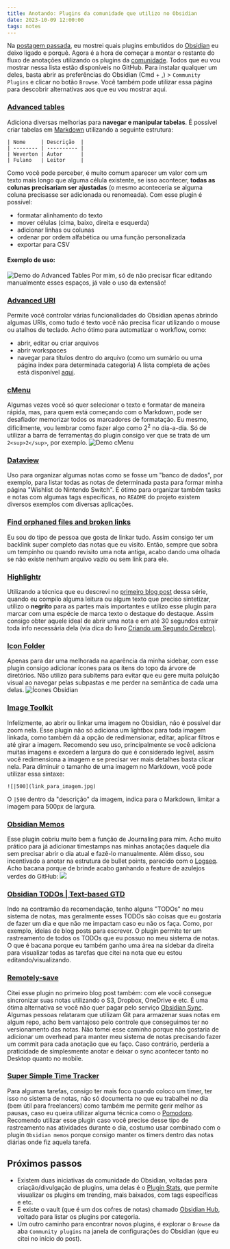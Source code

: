 ```yaml
---
title: Anotando: Plugins da comunidade que utilizo no Obsidian
date: 2023-10-09 12:00:00
tags: notes
---
```


Na [postagem passada](Anotando%20-%20Plugins%20embutidos%20que%20utilizo%20no%20Obsidian.md), eu mostrei quais plugins embutidos do [Obsidian](https://obsidian.md) eu deixo ligado e porquê. Agora é a hora de começar a montar o restante do fluxo de anotações utilizando os plugins da [comunidade](https://obsidian.md/community).
Todos que eu vou mostrar nessa lista estão disponíveis no GitHub. Para instalar qualquer um deles, basta abrir as preferências do Obsidian (Cmd + ,) > `Community Plugins` e clicar no botão `Browse`.
Você também pode utilizar essa página para descobrir alternativas aos que eu vou mostrar aqui.

### [Advanced tables](https://github.com/tgrosinger/advanced-tables-obsidian)

Adiciona diversas melhorias para **navegar e manipular tabelas**. É possível criar tabelas em [Markdown](https://www.markdownguide.org/) utilizando a seguinte estrutura:

```
| Nome     | Descrição  |
| -------- | ---------- |
| Weverton | Autor      |
| Fulano   | Leitor     |
```

Como você pode perceber, é muito comum aparecer um valor com um texto mais longo que alguma célula existente, se isso acontecer, **todas as colunas precisariam ser ajustadas** (o mesmo aconteceria se alguma coluna precisasse ser adicionada ou renomeada).
Com esse plugin é possível:

- formatar alinhamento do texto
- mover células (cima, baixo, direita e esquerda)
- adicionar linhas ou colunas
- ordenar por ordem alfabética ou uma função personalizada
- exportar para CSV

#### Exemplo de uso:

![Demo do Advanced Tables](https://raw.githubusercontent.com/tgrosinger/advanced-tables-obsidian/main/resources/screenshots/basic-functionality.gif)
Por mim, só de não precisar ficar editando manualmente esses espaços, já vale o uso da extensão!

### [Advanced URI](https://github.com/Vinzent03/obsidian-advanced-uri)

Permite você controlar várias funcionalidades do Obsidian apenas abrindo algumas URIs, como tudo é texto você não precisa ficar utilizando o mouse ou atalhos de teclado.
Acho ótimo para automatizar o workflow, como:

- abrir, editar ou criar arquivos
- abrir workspaces
- navegar para títulos dentro do arquivo (como um sumário ou uma página index para determinada categoria)
  A lista completa de ações está disponível [aqui](https://vinzent03.github.io/obsidian-advanced-uri/actions).

### [cMenu](https://github.com/chetachiezikeuzor/cMenu-Plugin)

Algumas vezes você só quer selecionar o texto e formatar de maneira rápida, mas, para quem está começando com o Markdown, pode ser desafiador memorizar todos os marcadores de formatação. Eu mesmo, dificilmente, vou lembrar como fazer algo como 2<sup>2</sup> no dia-a-dia.
Só de utilizar a barra de ferramentas do plugin consigo ver que se trata de um `2<sup>2</sup>`, por exemplo.
![Demo cMenu](https://raw.githubusercontent.com/chetachiezikeuzor/cMenu-Plugin/master/assets/cMenu.gif)

### [Dataview](https://github.com/blacksmithgu/obsidian-dataview)

Uso para organizar algumas notas como se fosse um "banco de dados", por exemplo, para listar todas as notas de determinada pasta para formar minha página "Wishlist do Nintendo Switch".
É ótimo para organizar também tasks e notas com algumas tags específicas, no `README` do projeto existem diversos exemplos com diversas aplicações.

### [Find orphaned files and broken links](https://github.com/Vinzent03/find-unlinked-files)

Eu sou do tipo de pessoa que gosta de linkar tudo. Assim consigo ter um backlink super completo das notas que eu visito. Então, sempre que sobra um tempinho ou quando revisito uma nota antiga, acabo dando uma olhada se não existe nenhum arquivo vazio ou sem link para ele.

### [Highlightr](https://github.com/chetachiezikeuzor/Highlightr-Plugin)

Utilizando a técnica que eu descrevi no [primeiro blog post](Tomando%20notas%20como%20desenvolvedor%20de%20software.md) dessa série, quando eu compilo alguma leitura ou algum texto que preciso sintetizar, utilizo o **negrito** para as partes mais importantes e utilizo esse plugin para marcar com uma espécie de marca texto o destaque do destaque. Assim consigo obter aquele ideal de abrir uma nota e em até 30 segundos extrair toda info necessária dela (via dica do livro [Criando um Segundo Cérebro)](https://amzn.to/3LIXoEk).

### [Icon Folder](https://github.com/FlorianWoelki/obsidian-iconize)

Apenas para dar uma melhorada na aparência da minha sidebar, com esse plugin consigo adicionar ícones para os ítens do topo da árvore de diretórios. Não utilizo para subitems para evitar que eu gere muita poluição visual ao navegar pelas subpastas e me perder na semântica de cada uma delas.
![Ícones Obsidian](/assets/images/obsidian_left_sidebar_with_icons.jpg)

### [Image Toolkit](https://github.com/sissilab/obsidian-image-toolkit)

Infelizmente, ao abrir ou linkar uma imagem no Obsidian, não é possível dar zoom nela. Esse plugin não só adiciona um lightbox para toda imagem linkada, como também dá a opção de redimensionar, editar, aplicar filtros e até girar a imagem. Recomendo seu uso, principalmente se você adiciona muitas imagens e excedem a largura do que é considerado legível, assim você redimensiona a imagem e se precisar ver mais detalhes basta clicar nela.
Para diminuir o tamanho de uma imagem no Markdown, você pode utilizar essa sintaxe:

```
![|500](link_para_imagem.jpg)
```

O `|500` dentro da "descrição" da imagem, indica para o Markdown, limitar a imagem para 500px de largura.

### [Obsidian Memos](https://github.com/Quorafind/Obsidian-Memos)

Esse plugin cobriu muito bem a função de Journaling para mim. Acho muito prático para já adicionar timestamps nas minhas anotações daquele dia sem precisar abrir o dia atual e fazê-lo manualmente.
Além disso, sou incentivado a anotar na estrutura de bullet points, parecido com o [Logseq](https://logseq.com/). Acho bacana porque de brinde acabo ganhando a feature de azulejos verdes do GitHub:
![](/assets/images/github_wall_like.jpg)

### [Obsidian TODOs | Text-based GTD](https://github.com/larslockefeer/obsidian-plugin-todo)

Indo na contramão da recomendação, tenho alguns "TODOs" no meu sistema de notas, mas geralmente esses TODOs são coisas que eu gostaria de fazer um dia e que não me impactam caso eu não os faça. Como, por exemplo, ideias de blog posts para escrever.
O plugin permite ter um rastreamento de todos os TODOs que eu possuo no meu sistema de notas. O que é bacana porque eu também ganho uma área na sidebar da direita para visualizar todas as tarefas que citei na nota que eu estou editando/visualizando.

### [Remotely-save](https://github.com/remotely-save/remotely-save)

Citei esse plugin no primeiro blog post também: com ele você consegue sincronizar suas notas utilizando o S3, Dropbox, OneDrive e etc. É uma ótima alternativa se você não quer pagar pelo serviço [Obsidian Sync](https://obsidian.md/sync).
Algumas pessoas relataram que utilizam Git para armazenar suas notas em algum repo, acho bem vantajoso pelo controle que conseguimos ter no versionamento das notas. Não tomei esse caminho porque não gostaria de adicionar um overhead para manter meu sistema de notas precisando fazer um commit para cada anotação que eu faço. Caso contrário, perderia a praticidade de simplesmente anotar e deixar o sync acontecer tanto no Desktop quanto no mobile.

### [Super Simple Time Tracker](https://github.com/Ellpeck/ObsidianSimpleTimeTracker)

Para algumas tarefas, consigo ter mais foco quando coloco um timer, ter isso no sistema de notas, não só documenta no que eu trabalhei no dia (bem útil para freelancers) como também me permite gerir melhor as pausas, caso eu queira utilizar alguma técnica como o [Pomodoro](https://pt.wikipedia.org/wiki/T%C3%A9cnica_pomodoro).
Recomendo utilizar esse plugin caso você precise desse tipo de rastreamento nas atividades durante o dia, costumo usar combinado com o plugin `Obsidian memos` porque consigo manter os timers dentro das notas diárias onde fiz aquela tarefa.

## Próximos passos

- Existem duas iniciativas da comunidade do Obsidian, voltadas para criação/divulgação de plugins, uma delas é o [Plugin Stats](https://obsidian-plugin-stats.vercel.app/), que permite visualizar os plugins em trending, mais baixados, com tags específicas e etc.
- E existe o vault (que é um dos cofres de notas) chamado [Obsidian Hub](https://publish.obsidian.md/hub/02+-+Community+Expansions/02.01+Plugins+by+Category/%F0%9F%97%82%EF%B8%8F+02.01+Plugins+by+Category), voltado para listar os plugins por categoria.
- Um outro caminho para encontrar novos plugins, é explorar o `Browse` da aba `Community plugins` na janela de configurações do Obsidian (que eu citei no início do post).
